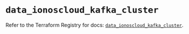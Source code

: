 # `data_ionoscloud_kafka_cluster`

Refer to the Terraform Registry for docs: [`data_ionoscloud_kafka_cluster`](https://registry.terraform.io/providers/ionos-cloud/ionoscloud/6.5.5/docs/data-sources/kafka_cluster).
